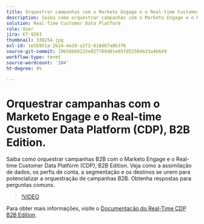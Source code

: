 ```yaml
---
title: Orquestrar campanhas com o Marketo Engage e o Real-time Customer Data Platform, B2B Edition
description: Saiba como orquestrar campanhas com o Marketo Engage e o Real-time Customer Data Platform (CDP), B2B Edition.
solution: Real-Time Customer Data Platform
role: User
jira: KT-9263
thumbnail: 338254.jpg
exl-id: 1e5b951a-2b14-4e28-a2f2-818db7a8b376
source-git-commit: 19656b66225e827769d01e65fd52504b33a4b649
workflow-type: tm+mt
source-wordcount: '104'
ht-degree: 0%

---
```


# Orquestrar campanhas com o Marketo Engage e o Real-time Customer Data Platform (CDP), B2B Edition.

Saiba como orquestrar campanhas B2B com o Marketo Engage e o Real-time Customer Data Platform (CDP), B2B Edition. Veja como a assimilação de dados, os perfis de conta, a segmentação e os destinos se unem para potencializar a orquestração de campanhas B2B. Obtenha respostas para perguntas comuns.

>[!VIDEO](https://video.tv.adobe.com/v/338254?quality=12&learn=on)

Para obter mais informações, visite o [Documentação do Real-Time CDP B2B Edition](https://experienceleague.adobe.com/docs/experience-platform/rtcdp/b2b-overview.html).
